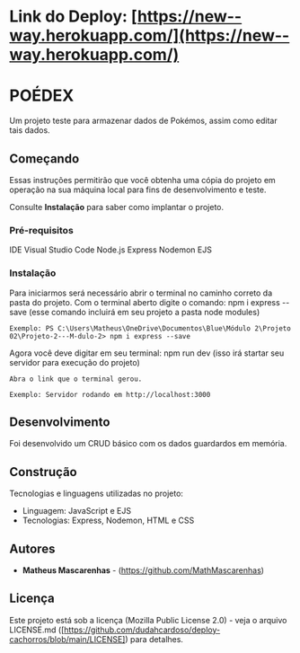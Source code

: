 # Link do Deploy: [https://new--way.herokuapp.com/](https://new--way.herokuapp.com/)


# POÉDEX

Um projeto teste para armazenar dados de Pokémos, assim como editar tais dados.

## Começando

Essas instruções permitirão que você obtenha uma cópia do projeto em operação na sua máquina local para fins de desenvolvimento e teste.

Consulte **Instalação** para saber como implantar o projeto.

### Pré-requisitos

IDE Visual Studio Code
Node.js
Express
Nodemon
EJS

### Instalação

Para iniciarmos será necessário abrir o terminal no caminho correto da pasta do projeto.
Com o terminal aberto digite o comando: npm i express  --save (esse comando incluirá em seu projeto a pasta node modules)

```
Exemplo: PS C:\Users\Matheus\OneDrive\Documentos\Blue\Módulo 2\Projeto 02\Projeto-2---M-dulo-2> npm i express --save
```

Agora você deve digitar em seu terminal: npm run dev (isso irá startar seu servidor para execução do projeto)

```
Abra o link que o terminal gerou.

Exemplo: Servidor rodando em http://localhost:3000
```
## Desenvolvimento

Foi desenvolvido um CRUD básico com os dados guardardos em memória.

## Construção

Tecnologias e linguagens utilizadas no projeto:

* Linguagem: JavaScript e EJS
* Tecnologias: Express, Nodemon, HTML e CSS

## Autores

* **Matheus Mascarenhas** - (https://github.com/MathMascarenhas)

## Licença

Este projeto está sob a licença (Mozilla Public License 2.0) - veja o arquivo LICENSE.md ([https://github.com/dudahcardoso/deploy-cachorros/blob/main/LICENSE]) para detalhes.
